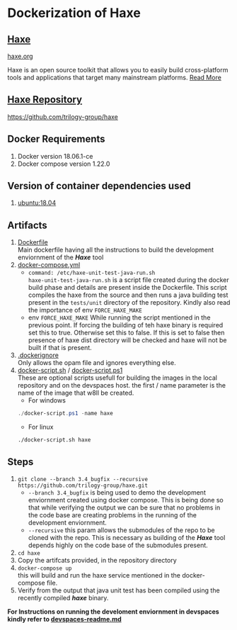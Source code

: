 # Dockerization of Haxe

## [Haxe](https://haxe.org/)
[haxe.org](https://haxe.org)

Haxe is an open source toolkit that allows you to easily build cross-platform tools and applications that target many mainstream platforms. [Read More](https://github.com/trilogy-group/haxe)

## [Haxe Repository](https://github.com/trilogy-group/haxe)
https://github.com/trilogy-group/haxe

## Docker Requirements
 1. Docker version 18.06.1-ce
 2. Docker compose version 1.22.0

## Version of container dependencies used 
1. [ubuntu:18.04](https://github.com/tianon/docker-brew-ubuntu-core/blob/222130dfdfa777c09a17b3f08ba68c5b9850e905/bionic/Dockerfile)

## Artifacts
1. [Dockerfile](Dockerfile)<br>
    Main dockerfile having all the instructions to build the development enviornment of the ***Haxe*** tool
2. [docker-compose.yml](docker-compose.yml)
    * `command: /etc/haxe-unit-test-java-run.sh`<br>
    `haxe-unit-test-java-run.sh` is a script file created during the docker build phase and details are present inside the Dockerfile. This script compiles the haxe from the source and then runs a java building test present in the `tests/unit` directory of the repository. Kindly also read the importance of env `FORCE_HAXE_MAKE`
    * env `FORCE_HAXE_MAKE` While running the script mentioned in the previous point. If forcing the building of teh haxe binary is required set this to true. Otherwise set this to false. If this is set to false then presence of haxe dist directory will be checked and haxe will not be built if that is present. 
3. [.dockerignore](.dockerignore)<br>
    Only allows the opam file and ignores everything else.  
4. [docker-script.sh](docker-script.sh) / [docker-script.ps1](docker-script.ps1) <br>These are optional scripts usefull for building the images in the local repository and on the devspaces host. the first / name parameter is the name of the image that w8ll be created. 
    * For windows
    ```powershell
    ./docker-script.ps1 -name haxe
    ```
    * For linux
    ```shell
    ./docker-script.sh haxe
    ```

## Steps
1. `git clone --branch 3.4_bugfix --recursive https://github.com/trilogy-group/haxe.git`<br>
    * `--branch 3.4_bugfix` is being used to demo the development enviornment created using docker compose. This is being done so that while verifying the output we can be sure that no problems in the code base are creating problems in the running of the development enviornment. <br>
    * `--recursive` this param allows the submodules of the repo to be cloned with the repo. This is necessary as building of the ***Haxe*** tool depends highly on the code base of the submodules present. 
2. `cd haxe`
3. Copy the artifcats provided,  in the repository directory
4. `docker-compose up` <br>
    this will build and run the haxe service mentioned in the docker-compose file. 
5. Verify from the output that java unit test has been compiled using the recently compiled ***haxe*** binary. 

**For Instructions on running the develoment enviornment in devspaces kindly refer to [devspaces-readme.md](devspaces-readme.md)**